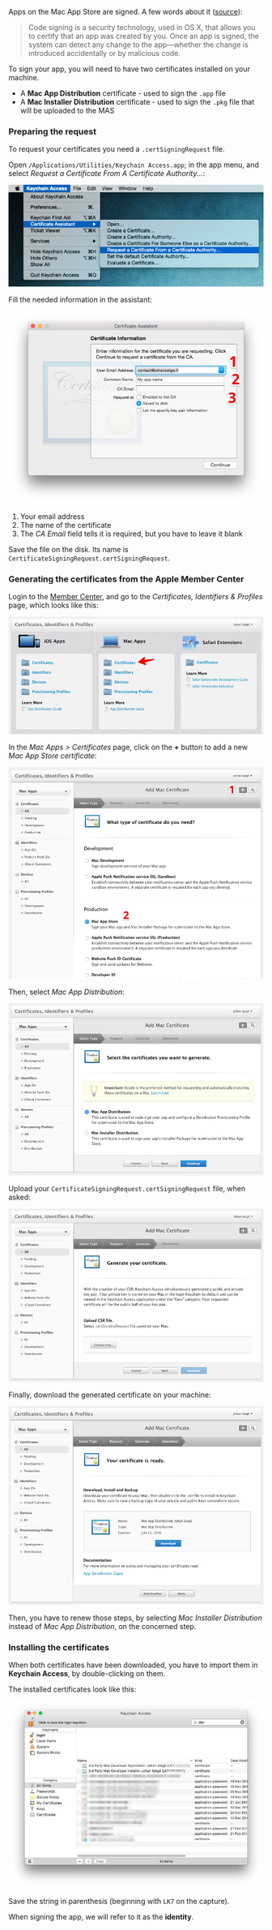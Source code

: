 Apps on the Mac App Store are signed. A few words about it ([source](https://developer.apple.com/library/mac/documentation/Security/Conceptual/CodeSigningGuide/Introduction/Introduction.html)):

> Code signing is a security technology, used in OS X, that allows you to certify that an app was created by you.
> Once an app is signed, the system can detect any change to the app—whether the change is introduced accidentally or by malicious code.

To sign your app, you will need to have two certificates installed on your machine.

* A **Mac App Distribution** certificate - used to sign the `.app` file
* A **Mac Installer Distribution** certificate - used to sign the `.pkg` file that will be uploaded to the MAS

### Preparing the request

To request your certificates you need a `.certSigningRequest` file.

Open `/Applications/Utilities/Keychain Access.app`; in the app menu, and select *Request a Certificate From A Certificate Authority...*:

![Capture](mas-screenshots/keychain_request_menu.jpg)

Fill the needed information in the assistant:

![Capture](mas-screenshots/keychain_request_assistant.jpg)

1. Your email address
2. The name of the certificate
3. The *CA Email* field tells it is required, but you have to leave it blank

Save the file on the disk. Its name is `CertificateSigningRequest.certSigningRequest`.

### Generating the certificates from the Apple Member Center

Login to the [Member Center](https://developer.apple.com/membercenter), and go to the *Certificates, Identifiers & Profiles* page, which looks like this:

![Capture](mas-screenshots/certificates_splashscreen.jpg)

In the *Mac Apps > Certificates* page, click on the **+** button to add a new *Mac App Store certificate*:

![Capture](mas-screenshots/certificate_type.jpg)

Then, select *Mac App Distribution*:

![Capture](mas-screenshots/certificate_generate.jpg)

Upload your `CertificateSigningRequest.certSigningRequest` file, when asked:

![Capture](mas-screenshots/import_csr.jpg)

Finally, download the generated certificate on your machine:

![Capture](mas-screenshots/certificate_ready.jpg)

Then, you have to renew those steps, by selecting *Mac Installer Distribution* instead of *Mac App Distribution*, on the concerned step.

### Installing the certificates

When both certificates have been downloaded, you have to import them in **Keychain Access**, by double-clicking on them.

The installed certificates look like this:

![Capture](mas-screenshots/installed_certificates.jpg)

Save the string in parenthesis (beginning with `LK7` on the capture).

When signing the app, we will refer to it as the **identity**.
